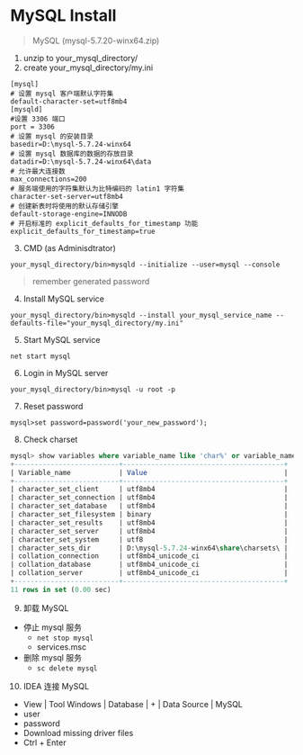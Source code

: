 # MySQL Install

> MySQL (mysql-5.7.20-winx64.zip)

1. unzip to your_mysql_directory/
2. create your_mysql_directory/my.ini

```
[mysql]
# 设置 mysql 客户端默认字符集
default-character-set=utf8mb4 
[mysqld]
#设置 3306 端口
port = 3306 
# 设置 mysql 的安装目录
basedir=D:\mysql-5.7.24-winx64
# 设置 mysql 数据库的数据的存放目录
datadir=D:\mysql-5.7.24-winx64\data
# 允许最大连接数
max_connections=200
# 服务端使用的字符集默认为比特编码的 latin1 字符集
character-set-server=utf8mb4
# 创建新表时将使用的默认存储引擎
default-storage-engine=INNODB
# 开启标准的 explicit_defaults_for_timestamp 功能
explicit_defaults_for_timestamp=true
```

3. CMD (as Adminisdtrator)

```
your_mysql_directory/bin>mysqld --initialize --user=mysql --console
```

> remember generated password

4. Install MySQL service

```
your_mysql_directory/bin>mysqld --install your_mysql_service_name --defaults-file="your_mysql_directory/my.ini"
```

5. Start MySQL service

```
net start mysql
```

6. Login in MySQL server

```
your_mysql_directory/bin>mysql -u root -p
```

7. Reset password

```
mysql>set password=password('your_new_password');
```

8. Check charset

  ```sql    
mysql> show variables where variable_name like 'char%' or variable_name like 'coll%';
+--------------------------+----------------------------------------+
| Variable_name            | Value                                  |
+--------------------------+----------------------------------------+
| character_set_client     | utf8mb4                                |
| character_set_connection | utf8mb4                                |
| character_set_database   | utf8mb4                                |
| character_set_filesystem | binary                                 |
| character_set_results    | utf8mb4                                |
| character_set_server     | utf8mb4                                |
| character_set_system     | utf8                                   |
| character_sets_dir       | D:\mysql-5.7.24-winx64\share\charsets\ |
| collation_connection     | utf8mb4_unicode_ci                     |
| collation_database       | utf8mb4_unicode_ci                     |
| collation_server         | utf8mb4_unicode_ci                     |
+--------------------------+----------------------------------------+
11 rows in set (0.00 sec)
  ```
  
9. 卸载 MySQL
- 停止 mysql 服务
    - `net stop mysql`
    - services.msc
- 删除 mysql 服务
    - `sc delete mysql`
    
10. IDEA 连接 MySQL
- View | Tool Windows | Database | + | Data Source | MySQL
- user
- password
- Download missing driver files
- Ctrl + Enter 
